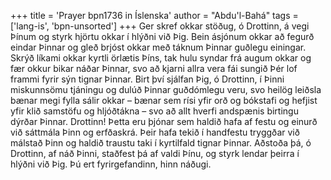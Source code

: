 +++
title = 'Prayer bpn1736 in Íslenska'
author = "Abdu'l-Bahá"
tags = ['lang-is', 'bpn-unsorted']
+++
Ger skref okkar stöðug, ó Drottinn, á vegi Þín­um og styrk hjörtu okkar í hlýðni við Þig. Bein ásjónum okkar að fegurð eindar Þinnar og gleð brjóst okkar með táknum Þinnar guðlegu einingar. Skrýð líkami okkar kyrtli örlætis Þíns, tak hulu syndar frá augum okkar og fær okkur bikar náðar Þinnar, svo að kjarni allra vera fái sungið Þér lof frammi fyrir sýn tignar Þinnar. Birt því sjálfan Þig, ó Drottinn, í Þinni miskunnsömu tjáningu og dulúð Þinnar guðdómlegu veru, svo heilög leiðsla bænar megi fylla sálir okkar – bænar sem rísi yfir orð og bókstafi og hefjist yfir klið samstöfu og hljóðtákna – svo að allt hverfi andspænis birtingu dýrðar Þinnar.
Drottinn! Þetta eru þjónar sem haldið hafa af festu og einurð við sáttmála Þinn og erfðaskrá. Þeir hafa tekið í handfestu tryggðar við málstað Þinn og haldið traustu taki í kyrtilfald tignar Þinnar. Aðstoða þá, ó Drottinn, af náð Þinni, staðfest þá af valdi Þínu, og styrk lendar þeirra í hlýðni við Þig.
Þú ert fyrirgefandinn, hinn náðugi.

